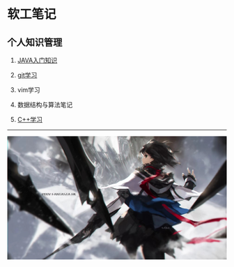# 软工笔记

## 个人知识管理

1. [JAVA入门知识](https://github.com/Lconfident/Study-Note/blob/main/Java%20%E5%9F%BA%E7%A1%80%E5%AD%A6%E4%B9%A0%E7%AC%94%E8%AE%B0.md)

2. [git学习](https://github.com/Lconfident/Study-Note/blob/main/Git%E5%90%84%E6%8C%87%E4%BB%A4%E7%9A%84%E6%9C%AC%E8%B4%A8.md)

3. vim学习

4. 数据结构与算法笔记

5. [C++学习](https://github.com/Lconfident/Study-Note/blob/main/C%2B%2B%E5%AD%A6%E4%B9%A0.md)

----

![image](https://github.com/Lconfident/Pictures/blob/main/f525a3b4f0d47c28b673a6061716a39.jpg)
